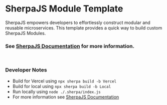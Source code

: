 # SherpaJS Module Template
SherpaJS empowers developers to effortlessly construct modular and reusable
microservices. This template provides a quick way to build custom SherpaJS Modules.

### See [SherpaJS Documentation](https://github.com/sellersindustry/SherpaJS) for more information.

<br>

### Developer Notes
 - Build for Vercel using `npx sherpa build -b Vercel`
 - Build for local using `npx sherpa build -b Local`
 - Run locally using `node ./.sherpa/index.js`
 - For more information see [SherpaJS Documentation](https://github.com/sellersindustry/SherpaJS)
